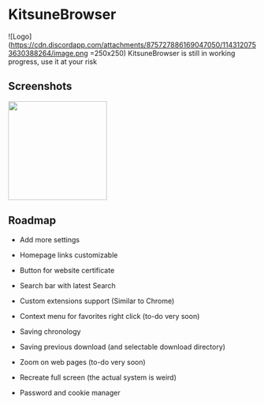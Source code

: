 # KitsuneBrowser
![Logo](https://cdn.discordapp.com/attachments/875727886169047050/1143120753630388264/image.png =250x250)
KitsuneBrowser is still in working progress, use it at your risk
## Screenshots
<img src="https://cdn.discordapp.com/attachments/875727886169047050/1143120021653037056/image.png" width="200px" />


## Roadmap

- Add more settings

- Homepage links customizable

- Button for website certificate

- Search bar with latest Search

- Custom extensions support (Similar to Chrome)

- Context menu for favorites right click (to-do very soon)

- Saving chronology

- Saving previous download (and selectable download directory)

- Zoom on web pages (to-do very soon)

- Recreate full screen (the actual system is weird)

- Password and cookie manager


